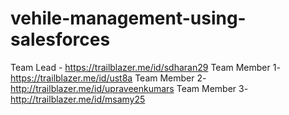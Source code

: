 # vehile-management-using-salesforces
Team Lead - https://trailblazer.me/id/sdharan29
Team Member 1- https://trailblazer.me/id/ust8a
Team Member 2- http://trailblazer.me/id/upraveenkumars
Team Member 3- http://trailblazer.me/id/msamy25
